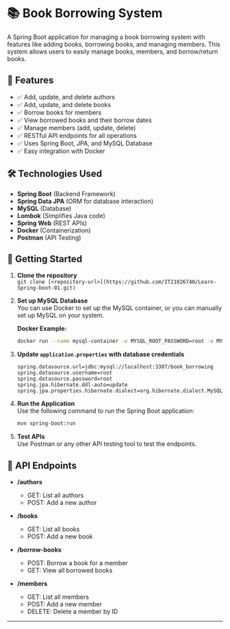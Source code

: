 # 📚 Book Borrowing System

A Spring Boot application for managing a book borrowing system with features like adding books, borrowing books, and managing members. This system allows users to easily manage books, members, and borrow/return books.

## 📌 Features

- ✅ Add, update, and delete authors
- ✅ Add, update, and delete books
- ✅ Borrow books for members
- ✅ View borrowed books and their borrow dates
- ✅ Manage members (add, update, delete)
- ✅ RESTful API endpoints for all operations
- ✅ Uses Spring Boot, JPA, and MySQL Database
- ✅ Easy integration with Docker

## 🛠️ Technologies Used

- **Spring Boot** (Backend Framework)
- **Spring Data JPA** (ORM for database interaction)
- **MySQL** (Database)
- **Lombok** (Simplifies Java code)
- **Spring Web** (REST APIs)
- **Docker** (Containerization)
- **Postman** (API Testing)

## 🚀 Getting Started

1. **Clone the repository**  
   `git clone [<repository-url>](https://github.com/IT21826740/Learn-Spring-boot-01.git)`

2. **Set up MySQL Database**  
   You can use Docker to set up the MySQL container, or you can manually set up MySQL on your system.

   **Docker Example:**
   ```bash
   docker run --name mysql-container -e MYSQL_ROOT_PASSWORD=root -e MYSQL_DATABASE=book_borrowing -p 3307:3306 -d mysql:latest
   ```

3. **Update `application.properties` with database credentials**  
   ```properties
   spring.datasource.url=jdbc:mysql://localhost:3307/book_borrowing
   spring.datasource.username=root
   spring.datasource.password=root
   spring.jpa.hibernate.ddl-auto=update
   spring.jpa.properties.hibernate.dialect=org.hibernate.dialect.MySQL5InnoDBDialect
   ```

4. **Run the Application**  
   Use the following command to run the Spring Boot application:
   ```bash
   mvn spring-boot:run
   ```

5. **Test APIs**  
   Use Postman or any other API testing tool to test the endpoints.

## 🔗 API Endpoints

- **/authors**  
  - GET: List all authors
  - POST: Add a new author

- **/books**  
  - GET: List all books
  - POST: Add a new book

- **/borrow-books**  
  - POST: Borrow a book for a member
  - GET: View all borrowed books

- **/members**  
  - GET: List all members
  - POST: Add a new member
  - DELETE: Delete a member by ID

---
